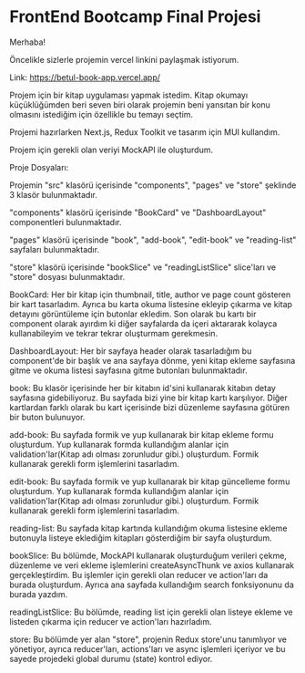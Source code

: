 # FrontEnd Bootcamp Final Projesi

Merhaba!

Öncelikle sizlerle projemin vercel linkini paylaşmak istiyorum.

Link: https://betul-book-app.vercel.app/

Projem için bir kitap uygulaması yapmak istedim. Kitap okumayı küçüklüğümden beri seven biri olarak projemin beni yansıtan bir konu olmasını istediğim için özellikle bu temayı seçtim.

Projemi hazırlarken Next.js, Redux Toolkit ve tasarım için MUI kullandım.

Projem için gerekli olan veriyi MockAPI ile oluşturdum.

Proje Dosyaları:

Projemin "src" klasörü içerisinde "components", "pages" ve "store" şeklinde 3 klasör bulunmaktadır. 

"components" klasörü içerisinde "BookCard" ve "DashboardLayout" componentleri bulunmaktadır.

"pages" klasörü içerisinde "book", "add-book", "edit-book" ve "reading-list" sayfaları bulunmaktadır.

"store" klasörü içerisinde "bookSlice" ve "readingListSlice" slice'ları ve "store" dosyası bulunmaktadır.


BookCard: Her bir kitap için thumbnail, title, author ve page count gösteren bir kart tasarladım. Ayrıca bu karta okuma listesine ekleyip çıkarma ve kitap detayını görüntüleme için butonlar ekledim. Son olarak bu kartı bir component olarak ayırdım ki diğer sayfalarda da içeri aktararak kolayca kullanabileyim ve tekrar tekrar oluşturmam gerekmesin.

DashboardLayout: Her bir sayfaya header olarak tasarladığım bu component'de bir başlık ve ana sayfaya dönme, yeni kitap ekleme sayfasına gitme ve okuma listesi sayfasına gitme butonları bulunmaktadır. 


book: Bu klasör içerisinde her bir kitabın id'sini kullanarak kitabın detay sayfasına gidebiliyoruz. Bu sayfada bizi yine bir kitap kartı karşılıyor. Diğer kartlardan farklı olarak bu kart içerisinde bizi düzenleme sayfasına götüren bir buton bulunuyor.

add-book: Bu sayfada formik ve yup kullanarak bir kitap ekleme formu oluşturdum. Yup kullanarak formda kullandığım alanlar için validation'lar(Kitap adı olması zorunludur gibi.) oluşturdum. Formik kullanarak gerekli form işlemlerini tasarladım.

edit-book: Bu sayfada formik ve yup kullanarak bir kitap güncelleme formu oluşturdum. Yup kullanarak formda kullandığım alanlar için validation'lar(Kitap adı olması zorunludur gibi.) oluşturdum. Formik kullanarak gerekli form işlemlerini tasarladım.

reading-list: Bu sayfada kitap kartında kullandığım okuma listesine ekleme butonuyla listeye eklediğim kitapları gösterdiğim bir sayfa oluşturdum.


bookSlice: Bu bölümde, MockAPI kullanarak oluşturduğum verileri çekme, düzenleme ve veri ekleme işlemlerini createAsyncThunk ve axios kullanarak gerçekleştirdim. Bu işlemler için gerekli olan reducer ve action'ları da burada oluşturdum. Ayrıca ana sayfada kullandığım search fonksiyonunu da burada yazdım.

readingListSlice: Bu bölümde, reading list için gerekli olan listeye ekleme ve listeden çıkarma için reducer ve action'ları hazırladım.

store: Bu bölümde yer alan "store", projenin Redux store'unu tanımlıyor ve yönetiyor, ayrıca reducer'ları, actions'ları ve async işlemleri içeriyor ve bu sayede projedeki global durumu (state) kontrol ediyor.

